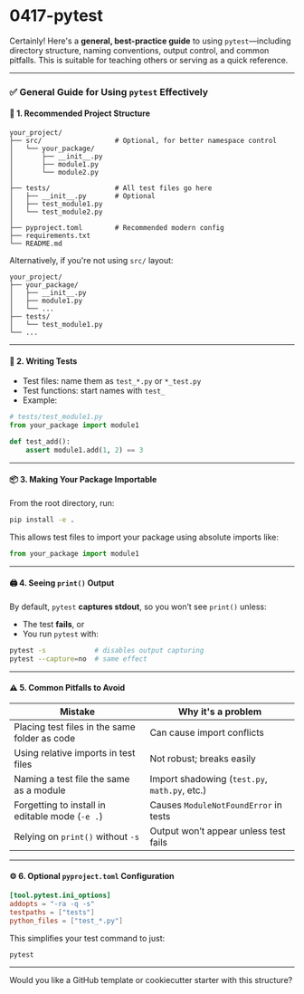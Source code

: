 # 0417-pytest

Certainly! Here's a **general, best-practice guide** to using `pytest`—including directory structure, naming conventions, output control, and common pitfalls. This is suitable for teaching others or serving as a quick reference.

***

### ✅ General Guide for Using `pytest` Effectively

#### 📁 1. Recommended Project Structure

```
your_project/
├── src/                  # Optional, for better namespace control
│   └── your_package/
│       ├── __init__.py
│       ├── module1.py
│       └── module2.py
│
├── tests/                # All test files go here
│   ├── __init__.py       # Optional
│   ├── test_module1.py
│   └── test_module2.py
│
├── pyproject.toml        # Recommended modern config
├── requirements.txt
└── README.md
```

Alternatively, if you're not using `src/` layout:

```
your_project/
├── your_package/
│   ├── __init__.py
│   ├── module1.py
│   └── ...
├── tests/
│   └── test_module1.py
└── ...
```

***

#### 🧪 2. Writing Tests

* Test files: name them as `test_*.py` or `*_test.py`
* Test functions: start names with `test_`
* Example:

```python
# tests/test_module1.py
from your_package import module1

def test_add():
    assert module1.add(1, 2) == 3
```

***

#### 📦 3. Making Your Package Importable

From the root directory, run:

```bash
pip install -e .
```

This allows test files to import your package using absolute imports like:

```python
from your_package import module1
```

***

#### 🖨️ 4. Seeing `print()` Output

By default, `pytest` **captures stdout**, so you won’t see `print()` unless:

* The test **fails**, or
* You run `pytest` with:

```bash
pytest -s            # disables output capturing
pytest --capture=no  # same effect
```

***

#### ⚠️ 5. Common Pitfalls to Avoid

| Mistake                                         | Why it's a problem                            |
| ----------------------------------------------- | --------------------------------------------- |
| Placing test files in the same folder as code   | Can cause import conflicts                    |
| Using relative imports in test files            | Not robust; breaks easily                     |
| Naming a test file the same as a module         | Import shadowing (`test.py`, `math.py`, etc.) |
| Forgetting to install in editable mode (`-e .`) | Causes `ModuleNotFoundError` in tests         |
| Relying on `print()` without `-s`               | Output won’t appear unless test fails         |

***

#### ⚙️ 6. Optional `pyproject.toml` Configuration

```toml
[tool.pytest.ini_options]
addopts = "-ra -q -s"
testpaths = ["tests"]
python_files = ["test_*.py"]
```

This simplifies your test command to just:

```bash
pytest
```

***

Would you like a GitHub template or cookiecutter starter with this structure?
